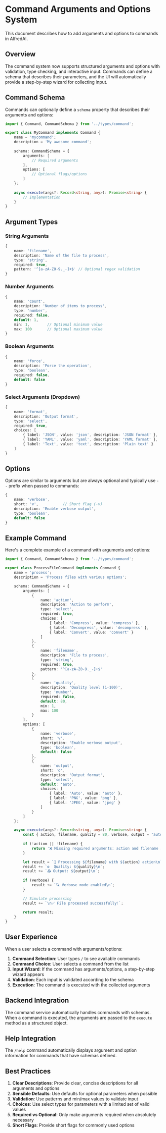 # Command Arguments and Options System

This document describes how to add arguments and options to commands in AlfredAI.

## Overview

The command system now supports structured arguments and options with validation, type checking, and interactive input. Commands can define a schema that describes their parameters, and the UI will automatically provide a step-by-step wizard for collecting input.

## Command Schema

Commands can optionally define a `schema` property that describes their arguments and options:

```typescript
import { Command, CommandSchema } from '../types/command';

export class MyCommand implements Command {
    name = 'mycommand';
    description = 'My awesome command';
    
    schema: CommandSchema = {
        arguments: [
            // Required arguments
        ],
        options: [
            // Optional flags/options
        ]
    };
    
    async execute(args?: Record<string, any>): Promise<string> {
        // Implementation
    }
}
```

## Argument Types

### String Arguments
```typescript
{
    name: 'filename',
    description: 'Name of the file to process',
    type: 'string',
    required: true,
    pattern: '^[a-zA-Z0-9._-]+$' // Optional regex validation
}
```

### Number Arguments
```typescript
{
    name: 'count',
    description: 'Number of items to process',
    type: 'number',
    required: false,
    default: 1,
    min: 1,        // Optional minimum value
    max: 100       // Optional maximum value
}
```

### Boolean Arguments
```typescript
{
    name: 'force',
    description: 'Force the operation',
    type: 'boolean',
    required: false,
    default: false
}
```

### Select Arguments (Dropdown)
```typescript
{
    name: 'format',
    description: 'Output format',
    type: 'select',
    required: true,
    choices: [
        { label: 'JSON', value: 'json', description: 'JSON format' },
        { label: 'YAML', value: 'yaml', description: 'YAML format' },
        { label: 'Text', value: 'text', description: 'Plain text' }
    ]
}
```

## Options

Options are similar to arguments but are always optional and typically use `--` prefix when passed to commands:

```typescript
{
    name: 'verbose',
    short: 'v',           // Short flag (-v)
    description: 'Enable verbose output',
    type: 'boolean',
    default: false
}
```

## Example Command

Here's a complete example of a command with arguments and options:

```typescript
import { Command, CommandSchema } from '../types/command';

export class ProcessFileCommand implements Command {
    name = 'process';
    description = 'Process files with various options';

    schema: CommandSchema = {
        arguments: [
            {
                name: 'action',
                description: 'Action to perform',
                type: 'select',
                required: true,
                choices: [
                    { label: 'Compress', value: 'compress' },
                    { label: 'Decompress', value: 'decompress' },
                    { label: 'Convert', value: 'convert' }
                ]
            },
            {
                name: 'filename',
                description: 'File to process',
                type: 'string',
                required: true,
                pattern: '^[a-zA-Z0-9._-]+$'
            },
            {
                name: 'quality',
                description: 'Quality level (1-100)',
                type: 'number',
                required: false,
                default: 80,
                min: 1,
                max: 100
            }
        ],
        options: [
            {
                name: 'verbose',
                short: 'v',
                description: 'Enable verbose output',
                type: 'boolean',
                default: false
            },
            {
                name: 'output',
                short: 'o',
                description: 'Output format',
                type: 'select',
                default: 'auto',
                choices: [
                    { label: 'Auto', value: 'auto' },
                    { label: 'PNG', value: 'png' },
                    { label: 'JPEG', value: 'jpeg' }
                ]
            }
        ]
    };

    async execute(args?: Record<string, any>): Promise<string> {
        const { action, filename, quality = 80, verbose, output = 'auto' } = args || {};
        
        if (!action || !filename) {
            return '❌ Missing required arguments: action and filename are required';
        }

        let result = `🔄 Processing ${filename} with ${action} action\n`;
        result += `⚙️  Quality: ${quality}\n`;
        result += `📤 Output: ${output}\n`;
        
        if (verbose) {
            result += `🔍 Verbose mode enabled\n`;
        }

        // Simulate processing
        result += `\n✅ File processed successfully!`;
        
        return result;
    }
}
```

## User Experience

When a user selects a command with arguments/options:

1. **Command Selection**: User types `/` to see available commands
2. **Command Choice**: User selects a command from the list
3. **Input Wizard**: If the command has arguments/options, a step-by-step wizard appears
4. **Validation**: Each input is validated according to the schema
5. **Execution**: The command is executed with the collected arguments

## Backend Integration

The command service automatically handles commands with schemas. When a command is executed, the arguments are passed to the `execute` method as a structured object.

## Help Integration

The `/help` command automatically displays argument and option information for commands that have schemas defined.

## Best Practices

1. **Clear Descriptions**: Provide clear, concise descriptions for all arguments and options
2. **Sensible Defaults**: Use defaults for optional parameters when possible
3. **Validation**: Use patterns and min/max values to validate input
4. **Choices**: Use select types for parameters with a limited set of valid values
5. **Required vs Optional**: Only make arguments required when absolutely necessary
6. **Short Flags**: Provide short flags for commonly used options 